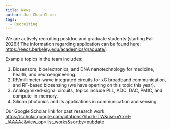 ```yaml
---
title: News
author: Jun-Chau Chien
tags:    
  - Recruiting
---
```

We are actively recruiting postdoc and graduate students (starting Fall 2026)! The information regarding application can be found here: https://eecs.berkeley.edu/academics/graduate/.

Example topics in the team includes:
1. Biosensors, bioelectronics, and DNA nanotechnology for medicine, health, and neuroengineering.
2. RF/millimeter-wave integrated circuits for xG broadband communication, and RF-based biosensing (we have opening on this topic this year).
3. Analog/mixed-signal circuits; topics include PLL, ADC, DAC, PMIC, and compute-in-memory.
4. Silicon photonics and its applications in communication and sensing.

Our Google Scholar link for past research work: https://scholar.google.com/citations?hl=zh-TW&user=Yxr6-_IAAAAJ&view_op=list_works&sortby=pubdate
 
